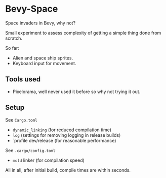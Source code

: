 # Bevy-Space

Space invaders in Bevy, why not?

Small experiment to assess complexity of getting a simple thing done from scratch.

So far:

- Alien and space ship sprites.
- Keyboard input for movement.

## Tools used

- Pixelorama, well never used it before so why not trying it out.
  
## Setup

See `Cargo.toml`

- `dynamic_linking` (for reduced compilation time)
- `log` (settings for removing logging in release builds)
- `profile dev/release (for reasonable performance)
  
See `.cargo/config.toml`

- `mold` linker (for compilation speed)

All in all, after initial build, compile times are within seconds.
